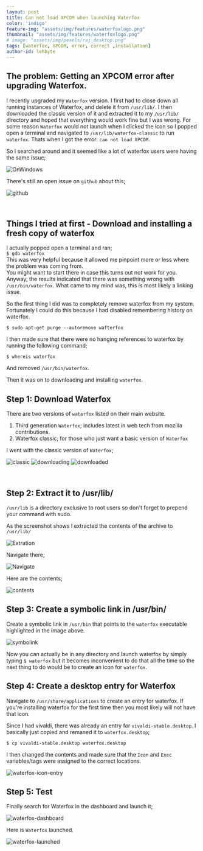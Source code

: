 ```yaml
---
layout: post
title: Can not load XPCOM when launching Waterfox
color: 'indigo'
feature-img: "assets/img/features/waterfoxlogo.png"
thumbnail: "assets/img/features/waterfoxlogo.png"
# image: "assets/img/pexels/raj_desktop.png"
tags: [waterfox, XPCOM, error, correct ,installation]
author-id: lehbyte
---
```



## The problem: Getting an XPCOM error after upgrading Waterfox.
I recently upgraded my `Waterfox` version. I first had to close down all running instances of Waterfox, and delete it from 
`/usr/lib/`. I then downloaded the classic version of it and extracted it to my `/usr/lib/` directory and hoped that everything would work fine but I was wrong. For some reason `Waterfox` would not launch when I clicked the icon so I popped open a terminal and navigated to `/usr/lib/waterfox-classic` to run `waterfox`. 
Thats when I got the error: `can not load XPCOM.` 

So I searched around and it seemed like a lot of waterfox users were having the same issue;

![OnWindows](/assets/img/waterfox/on-windows.png)


There's still an open issue on `github` about this;

![github](/assets/img/waterfox/github-screenshot.png)


<br/>

## Things I tried at first - Download and installing a fresh copy of waterfox
I actually popped open a terminal and ran; <br/>
`$ gdb waterfox` <br/>
This was very helpful because it allowed me pinpoint more or less where the problem was coming from. <br/> 
You might want to start there in case this turns out not work for you. <br/>
Anyway, the results indicated that there was something wrong with `/usr/bin/waterfox`. 
What came to my mind was, this is most likely a linking issue. 

So the first thing I did was to completely remove waterfox from my system. 
Fortunately I could do this because I had disabled remembering history on waterfox. 

`$ sudo apt-get purge --autoremove wafterfox`

I then made sure that there were no hanging references to waterfox by running the following command;

`$ whereis waterfox`

And removed `/usr/bin/waterfox`.

Then it was on to downloading and installing `waterfox`.

## Step 1: Download Waterfox
There are two versions of `waterfox` listed on their main website. 

1. Third generation `Waterfox`; includes latest in web tech from mozilla contributions.
2. Waterfox classic; for those who just want a basic version of `Waterfox`

I went with the classic version of `Waterfox`;

![classic](/assets/img/waterfox/waterfox.png)
![downloading](/assets/img/waterfox/waterfox-download.png)
![downloaded](/assets/img/waterfox/waterfox-downloaded.png)

<br />

## Step 2: Extract it to /usr/lib/

`/usr/lib` is a directory exclusive to root users so don't forget to prepend your command with sudo.

As the screenshot shows I extracted the contents of the archive to `/usr/lib/`

![Extration](/assets/img/waterfox/terminal-extract.png)

Navigate there;

![Navigate](/assets/img/waterfox/navigate-waterfox-lib.png)

Here are the contents;

![contents](/assets/img/waterfox/waterfox-exe.png)

## Step 3: Create a symbolic link in /usr/bin/

Create a symbolic link in `/usr/bin` that points to the `waterfox` executable highlighted in the image above. 

![symbolink](/assets/img/waterfox/creating-symbolic-link.png)

Now you can actually be in any directory and launch waterfox by simply typing `$ waterfox` but 
it becomes inconvenient to do that all the time so the next thing to do would be to create an icon for `waterfox`.

## Step 4: Create a desktop entry for Waterfox

Navigate to `/usr/share/applications` to create an entry for waterfox.
If you're installing waterfox for the first time then you most likely will not have that icon. 

Since I had vivaldi, there was already an entry for `vivaldi-stable.desktop`. 
I basically just copied and remaned it to `waterfox.desktop`;

`$ cp vivaldi-stable.desktop waterfox.desktop`

I then changed the contents and made sure that the `Icon` and `Exec` variables/tags were assigned to the 
correct locations.


![waterfox-icon-entry](/assets/img/waterfox/gedit-waterfox-desktop.png)

## Step 5: Test 

Finally search for Waterfox in the dashboard and launch it;

![waterfox-dashboard](/assets/img/waterfox/icon-search.png)

Here is `Waterfox` launched.

![waterfox-launched](/assets/img/waterfox/waterfox-launched.png)